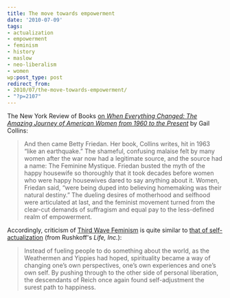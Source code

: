 ```yaml
---
title: The move towards empowerment
date: '2010-07-09'
tags:
- actualization
- empowerment
- feminism
- history
- maslow
- neo-liberalism
- women
wp:post_type: post
redirect_from:
- 2010/07/the-move-towards-empowerment/
- "?p=2107"
---
```


The New York Review of Books [on _When Everything Changed: The Amazing Journey of American Women from 1960 to the Present_](http://www.nybooks.com/articles/archives/2009/dec/17/growing-up-female/?pagination=false) by Gail Collins:

> And then came Betty Friedan. Her book, Collins writes, hit in 1963 “like an earthquake.” The shameful, confusing malaise felt by many women after the war now had a legitimate source, and the source had a name: The Feminine Mystique. Friedan busted the myth of the happy housewife so thoroughly that it took decades before women who were happy housewives dared to say anything about it. Women, Friedan said, “were being duped into believing homemaking was their natural destiny.” The dueling desires of motherhood and selfhood were articulated at last, and the feminist movement turned from the clear-cut demands of suffragism and equal pay to the less-defined realm of empowerment.

Accordingly, criticism of [Third Wave Feminism](http://en.wikipedia.org/wiki/Third-wave_feminism) is quite similar to [that of self-actualization](http://www.island94.org/2009/08/from-self-actualization-to-neo-liberalism/) (from Rushkoff's _Life, Inc._):

> Instead of fueling people to do something about the world, as the Weathermen and Yippies had hoped, spirituality became a way of changing one’s own perspectives, one’s own experiences and one’s own self. By pushing through to the other side of personal liberation, the descendants of Reich once again found self-adjustment the surest path to happiness.
